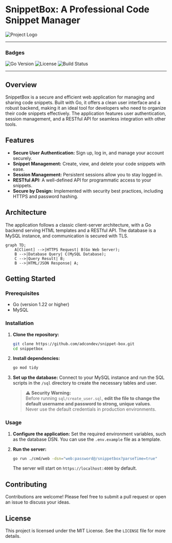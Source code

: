 # SnippetBox: A Professional Code Snippet Manager

![Project Logo](https://via.placeholder.com/300x150.png?text=SnippetBox+Logo)

---

### Badges

![Go Version](https://img.shields.io/badge/go-1.22-blue.svg)
![License](https://img.shields.io/badge/license-MIT-green.svg)
![Build Status](https://img.shields.io/badge/build-passing-brightgreen.svg)

---

## Overview

SnippetBox is a secure and efficient web application for managing and sharing code snippets. Built with Go, it offers a clean user interface and a robust backend, making it an ideal tool for developers who need to organize their code snippets effectively. The application features user authentication, session management, and a RESTful API for seamless integration with other tools.

## Features

*   **Secure User Authentication:** Sign up, log in, and manage your account securely.
*   **Snippet Management:** Create, view, and delete your code snippets with ease.
*   **Session Management:** Persistent sessions allow you to stay logged in.
*   **RESTful API:** A well-defined API for programmatic access to your snippets.
*   **Secure by Design:** Implemented with security best practices, including HTTPS and password hashing.

## Architecture

The application follows a classic client-server architecture, with a Go backend serving HTML templates and a RESTful API. The database is a MySQL instance, and communication is secured with TLS.

```mermaid
graph TD;
    A[Client] -->|HTTPS Request| B(Go Web Server);
    B -->|Database Query| C(MySQL Database);
    C -->|Query Result| B;
    B -->|HTML/JSON Response| A;
```

## Getting Started

### Prerequisites

*   Go (version 1.22 or higher)
*   MySQL

### Installation

1.  **Clone the repository:**
    ```sh
    git clone https://github.com/adcondev/snippet-box.git
    cd snippetbox
    ```

2.  **Install dependencies:**
    ```sh
    go mod tidy
    ```

3.  **Set up the database:**
    Connect to your MySQL instance and run the SQL scripts in the `/sql` directory to create the necessary tables and user.

    > **⚠️ Security Warning:**  
    > Before running `sql/create_user.sql`, **edit the file to change the default username and password to strong, unique values**.  
    > Never use the default credentials in production environments.
### Usage

1.  **Configure the application:**
    Set the required environment variables, such as the database DSN. You can use the `.env.example` file as a template.

2.  **Run the server:**
    ```sh
    go run ./cmd/web -dsn="web:password@/snippetbox?parseTime=true"
    ```
    The server will start on `https://localhost:4000` by default.

## Contributing

Contributions are welcome! Please feel free to submit a pull request or open an issue to discuss your ideas.

## License

This project is licensed under the MIT License. See the `LICENSE` file for more details.
